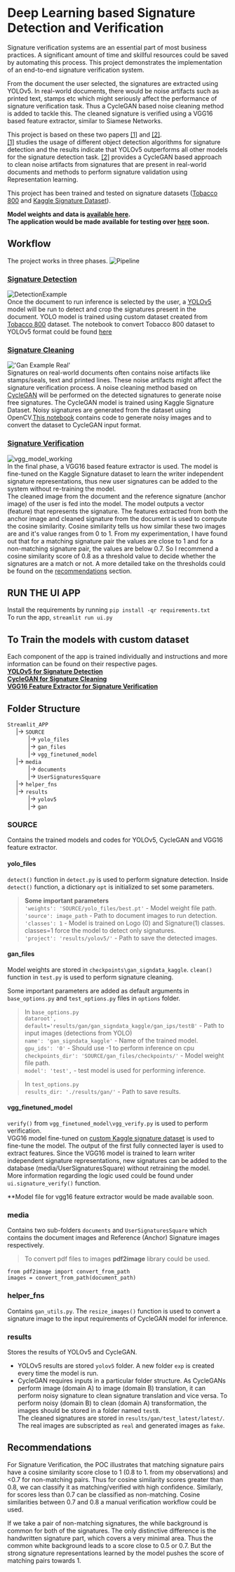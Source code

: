 # Deep Learning based Signature Detection and Verification

  
Signature verification systems are an essential part of most business practices. A significant amount of time and skillful resources could be saved by automating this process. This project demonstrates the implementation of an end-to-end signature verification system.

From the document the user selected, the signatures are extracted using YOLOv5. In real-world documents, there would be noise artifacts such as printed text, stamps etc which might seriously affect the performance of signature verification task. Thus a CycleGAN based noise cleaning method is added to tackle this. The cleaned signature is verified using a VGG16 based feature extractor, similar to Siamese Networks.  

This project is based on these two papers [[1]](https://repositum.tuwien.at/bitstream/20.500.12708/16962/1/Hauri%20Marcel%20Rene%20-%202021%20-%20Detecting%20Signatures%20in%20scanned%20document%20images.pdf) and [[2]](https://arxiv.org/abs/2004.12104).  
[[1]](https://repositum.tuwien.at/bitstream/20.500.12708/16962/1/Hauri%20Marcel%20Rene%20-%202021%20-%20Detecting%20Signatures%20in%20scanned%20document%20images.pdf) studies the usage of different object detection algorithms for signature detection and the results indicate that YOLOv5 outperforms all other models for the signature detection task. [[2]](https://arxiv.org/abs/2004.12104) provides a CycleGAN based approach to clean noise artifacts from signatures that are present in real-world documents and methods to perform signature validation using Representation learning.  

This project has been trained and tested on signature datasets ([Tobacco 800](http://tc11.cvc.uab.es/datasets/Tobacco800_1) and [Kaggle Signature Dataset](https://www.kaggle.com/robinreni/signature-verification-dataset)).
  

**Model weights and data is [available here](https://drive.google.com/drive/folders/1UiGO5k3GRMYEbi9ZDeMUVlCYDjNrWP0Q?usp=sharing).  
The application would be made available for testing over [here]() soon.**  
  
## Workflow

The project works in three phases.
![Pipeline](Images/pipeline.png)

### [Signature Detection](Training/YOLOv5/)
![DetectionExample](Images/detection_from_document.jpg)  
Once the document to run inference is selected by the user, a [YOLOv5](https://github.com/ultralytics/yolov5) model will be run to detect and crop the signatures present in the document. YOLO model is trained using custom dataset created from [Tobacco 800](http://tc11.cvc.uab.es/datasets/Tobacco800_1) dataset. The notebook to convert Tobacco 800 dataset to YOLOv5 format could be found [here](Training/YOLOv5/Converting_Tobacco800_Dataset_to_YOLOv5_Format.ipynb)

### [Signature Cleaning](Training/CycleGAN/) 
!['Gan Example Real'](Images/cleaning.jpg)  
Signatures on real-world documents often contains noise artifacts like stamps/seals, text and printed lines. These noise artifacts might affect the signature verification process. A noise cleaning method based on [CycleGAN](https://github.com/junyanz/pytorch-CycleGAN-and-pix2pix) will be performed on the detected signatures to generate noise free signatures. The CycleGAN model is trained using Kaggle Signature Dataset. Noisy signatures are generated from the dataset using OpenCV.[This notebook](Training/CycleGAN/CycleGAN-Data_Preperation_Adding_Noise.ipynb) contains code to generate noisy images and to convert the dataset to CycleGAN input format.

### [Signature Verification](<Training/VGG16 FE/>)
![vgg_model_working](Images/verify.png)  
In the final phase, a VGG16 based feature extractor is used. The model is fine-tuned on the Kaggle Signature dataset to learn the writer independent signature representations, thus new user signatures can be added to the system without re-training the model.  
The cleaned image from the document and the reference signature (anchor image) of the user is fed into the model. The model outputs a vector (feature) that represents the signature. The features extracted from both the anchor image and cleaned signature from the document is used to compute the cosine similarity. Cosine similarity tells us how similar these two images are and it's value ranges from 0 to 1. From my experimentation, I have found out that for a matching signature pair the values are close to 1 and for a non-matching signature pair, the values are below 0.7. So I recommend a cosine similarity score of 0.8 as a threshold value to decide whether the signatures are a match or not. A more detailed take on the thresholds could be found on the [recommendations](#recommendations) section.  

## RUN THE UI APP
Install the requirements by running `pip install -qr requirements.txt`  
To run the app, `streamlit run ui.py   `

## To Train the models with custom dataset
Each component of the app is trained individually and instructions and more information can be found on their respective pages.  
**[YOLOv5 for Signature Detection](Training/YOLOv5/)**  
**[CycleGAN for Signature Cleaning](Training/CycleGAN/)**  
**[VGG16 Feature Extractor for Signature Verification](Training/VGG16FE/)**  

## Folder Structure
`Streamlit_APP`  
&nbsp;&nbsp;&nbsp;&nbsp; |-> `SOURCE`   
&nbsp;&nbsp;&nbsp;&nbsp;&nbsp;&nbsp;&nbsp;&nbsp;&nbsp;&nbsp;&nbsp; |-> `yolo_files`   
&nbsp;&nbsp;&nbsp;&nbsp;&nbsp;&nbsp;&nbsp;&nbsp;&nbsp;&nbsp;&nbsp; |-> `gan_files`   
&nbsp;&nbsp;&nbsp;&nbsp;&nbsp;&nbsp;&nbsp;&nbsp;&nbsp;&nbsp;&nbsp; |-> `vgg_finetuned_model`   
&nbsp;&nbsp;&nbsp;&nbsp; |-> `media`   
&nbsp;&nbsp;&nbsp;&nbsp;&nbsp;&nbsp;&nbsp;&nbsp;&nbsp;&nbsp;&nbsp; |-> `documents`   
&nbsp;&nbsp;&nbsp;&nbsp;&nbsp;&nbsp;&nbsp;&nbsp;&nbsp;&nbsp;&nbsp; |-> `UserSignaturesSquare`  
&nbsp;&nbsp;&nbsp;&nbsp; |-> `helper_fns`   
&nbsp;&nbsp;&nbsp;&nbsp; |-> `results`   
&nbsp;&nbsp;&nbsp;&nbsp;&nbsp;&nbsp;&nbsp;&nbsp;&nbsp;&nbsp;&nbsp; |-> `yolov5`   
&nbsp;&nbsp;&nbsp;&nbsp;&nbsp;&nbsp;&nbsp;&nbsp;&nbsp;&nbsp;&nbsp; |-> `gan`  

### SOURCE
Contains the trained models and codes for YOLOv5, CycleGAN and VGG16 feature extractor.  

#### yolo_files
`detect()` function in `detect.py` is used to perform signature detection. Inside `detect()` function, a dictionary `opt` is initialized to set some parameters.  
> **Some important parameters**  
`'weights': 'SOURCE/yolo_files/best.pt'` - Model weight file path.  
`'source': image_path` - Path to document images to run detection.  
`'classes': 1` - Model is trained on Logo (0) and Signature(1) classes. classes=1 force the model to detect only signatures.  
`'project': 'results/yolov5/'` - Path to save the detected images.  

#### gan_files
Model weights are stored in `checkpoints\gan_signdata_kaggle`. `clean()` function in `test.py` is used to perform signature cleaning.  

Some important parameters are added as default arguments in `base_options.py` and `test_options.py` files in `options` folder.  
> In `base_options.py`  
`dataroot', default='results/gan/gan_signdata_kaggle/gan_ips/testB'` - Path to input images (detections from YOLO)  
`name': 'gan_signdata_kaggle'` - Name of the trained model.  
`gpu_ids': '0'` - Should use -1 to perform inference on cpu  
`checkpoints_dir': 'SOURCE/gan_files/checkpoints/'` - Model weight file path.  
`model': 'test',` - test model is used for performing inference.  

> In `test_options.py`  
`results_dir: './results/gan/'` - Path to save results.  

#### vgg_finetuned_model
`verify()` from `vgg_finetuned_model\vgg_verify.py` is used to perform verification.  
VGG16 model fine-tuned on [custom Kaggle signature dataset]() is used to fine-tune the model. The output of the first fully connected layer is used to extract features. Since the VGG16 model is trained to learn writer independent signature representations, new signatures can be added to the database (media/UserSignaturesSquare) without retraining the model.  
More information regarding the logic used could be found under `ui.signature_verify()` function.  
  

**Model file for vgg16 feature extractor would be made available soon.


### media
Contains two sub-folders `documents` and `UserSignaturesSquare` which contains the document images and Reference (Anchor) Signature images respectively.  
> To convert pdf files to images **pdf2image** library could be used.
```
from pdf2image import convert_from_path  
images = convert_from_path(document_path)
```

### helper_fns
Contains `gan_utils.py`. The `resize_images()` function is used to convert a signature image to the input requirements of CycleGAN model for inference.  

### results
Stores the results of YOLOv5 and CycleGAN.  
* YOLOv5 results are stored `yolov5` folder. A new folder `exp` is created every time the model is run.   
* CycleGAN requires inputs in a particular folder structure. As CycleGANs perform image (domain A) to image (domain B) translation, it can perform noisy signature to clean signature translation and vice versa. To perform noisy (domain B) to clean (domain A) transformation, the images should be stored in a folder named `testB`.  
The cleaned signatures are stored in `results/gan/test_latest/latest/`. The real images are subscripted as `real` and generated images as `fake`.  


## Recommendations
For Signature Verification, the POC illustrates that matching signature pairs have a cosine similarity score close to 1 (0.8 to 1. from my observations) and <0.7 for non-matching pairs. Thus for cosine similarity scores greater than 0.8, we can classify it as matching/verified with high confidence. Similarly, for scores less than 0.7 can be classified as non-matching. Cosine similarities between 0.7 and 0.8 a manual verification workflow could be used.  
  
If we take a pair of non-matching signatures, the while background is common for both of the signatures. The only distinctive difference is the handwritten signature part, which covers a very minimal area. Thus the common white background leads to a score close to 0.5 or 0.7. But the strong signature representations learned by the model pushes the score of matching pairs towards 1.
